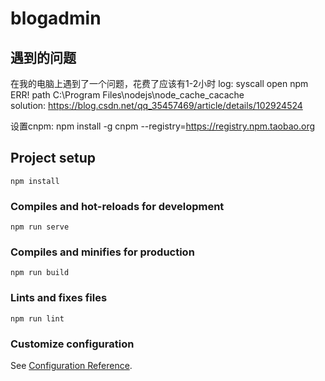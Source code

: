 # blogadmin
## 遇到的问题
在我的电脑上遇到了一个问题，花费了应该有1-2小时
log: syscall open npm ERR! path C:\Program Files\nodejs\node_cache\_cacache\
solution: https://blog.csdn.net/qq_35457469/article/details/102924524

设置cnpm: npm install -g cnpm --registry=https://registry.npm.taobao.org

## Project setup
```
npm install
```

### Compiles and hot-reloads for development
```
npm run serve
```

### Compiles and minifies for production
```
npm run build
```

### Lints and fixes files
```
npm run lint
```

### Customize configuration
See [Configuration Reference](https://cli.vuejs.org/config/).
